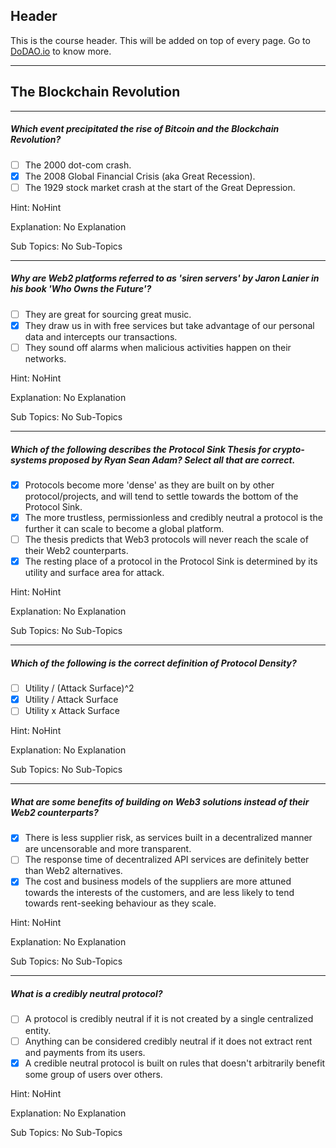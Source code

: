 ## Header
This is the course header. This will be added on top of every page. Go to [DoDAO.io](https://www.dodao.io) to know more.

 ---
 
 ## The Blockchain Revolution
 
 
---

##### Which event precipitated the rise of Bitcoin and the Blockchain Revolution?  

- [ ]  The 2000 dot-com crash.
- [x]  The 2008 Global Financial Crisis (aka Great Recession).
- [ ]  The 1929 stock market crash at the start of the Great Depression.
  
Hint: NoHint
         
Explanation: No Explanation

Sub Topics: No Sub-Topics
 

---

##### Why are Web2 platforms referred to as 'siren servers' by Jaron Lanier in his book 'Who Owns the Future'?  

- [ ]  They are great for sourcing great music.
- [x]  They draw us in with free services but take advantage of our personal data and intercepts our transactions.
- [ ]  They sound off alarms when malicious activities happen on their networks.
  
Hint: NoHint
         
Explanation: No Explanation

Sub Topics: No Sub-Topics
 

---

##### Which of the following describes the Protocol Sink Thesis for crypto-systems proposed by Ryan Sean Adam? Select all that are correct.  

- [x]  Protocols become more 'dense' as they are built on by other protocol/projects, and will tend to settle towards the bottom of the Protocol Sink.
- [x]  The more trustless, permissionless and credibly neutral a protocol is the further it can scale to become a global platform.
- [ ]  The thesis predicts that Web3 protocols will never reach the scale of their Web2 counterparts.
- [x]  The resting place of a protocol in the Protocol Sink is determined by its utility and surface area for attack.
  
Hint: NoHint
         
Explanation: No Explanation

Sub Topics: No Sub-Topics
 

---

##### Which of the following is the correct definition of Protocol Density?  

- [ ]  Utility / (Attack Surface)^2
- [x]  Utility / Attack Surface
- [ ]  Utility x Attack Surface
  
Hint: NoHint
         
Explanation: No Explanation

Sub Topics: No Sub-Topics
 

---

##### What are some benefits of building on Web3 solutions instead of their Web2 counterparts?  

- [x]  There is less supplier risk, as services built in a decentralized manner are uncensorable and more transparent.
- [ ]  The response time of decentralized API services are definitely better than Web2 alternatives.
- [x]  The cost and business models of the suppliers are more attuned towards the interests of the customers, and are less likely to tend towards rent-seeking behaviour as they scale.
  
Hint: NoHint
         
Explanation: No Explanation

Sub Topics: No Sub-Topics
 

---

##### What is a credibly neutral protocol?  

- [ ]  A protocol is credibly neutral if it is not created by a single centralized entity.
- [ ]  Anything can be considered credibly neutral if it does not extract rent and payments from its users.
- [x]  A credible neutral protocol is built on rules that doesn't arbitrarily benefit some group of users over others.
  
Hint: NoHint
         
Explanation: No Explanation

Sub Topics: No Sub-Topics
 
